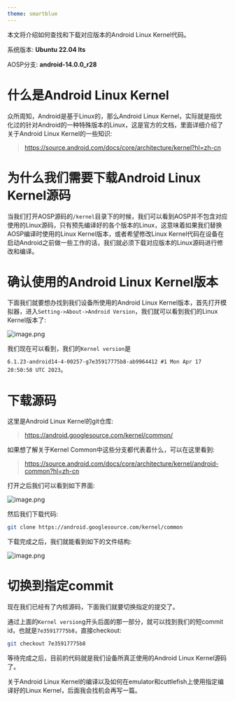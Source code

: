 ```yaml
---
theme: smartblue
---
```


本文将介绍如何查找和下载对应版本的Android Linux Kernel代码。

系统版本: **Ubuntu 22.04 lts**

AOSP分支: **android-14.0.0_r28**

# 什么是Android Linux Kernel
众所周知，Android是基于Linux的，那么Android Linux Kernel，实际就是指优化过的针对Android的一种特殊版本的Linux，这是官方的文档，里面详细介绍了关于Android Linux Kernel的一些知识:

> https://source.android.com/docs/core/architecture/kernel?hl=zh-cn

# 为什么我们需要下载Android Linux Kernel源码
当我们打开AOSP源码的`/kernel`目录下的时候，我们可以看到AOSP并不包含对应使用的Linux源码，只有预先编译好的各个版本的Linux，这意味着如果我们替换AOSP编译时使用的Linux Kernel版本，或者希望修改Linux Kernel代码在设备在启动Android之前做一些工作的话，我们就必须下载对应版本的Linux源码进行修改和编译。

# 确认使用的Android Linux Kernel版本
下面我们就要想办找到我们设备所使用的Android Linux Kernel版本，首先打开模拟器，进入`Setting->About->Android Version`，我们就可以看到我们的Linux Kernel版本了:

![image.png](https://p1-juejin.byteimg.com/tos-cn-i-k3u1fbpfcp/17fa18ad1f374468ba6901d004aba67f~tplv-k3u1fbpfcp-jj-mark:0:0:0:0:q75.image#?w=405&h=785&s=57702&e=png&b=f0eff6)

我们现在可以看到，我们的`Kernel version`是

`6.1.23-android14-4-00257-g7e35917775b8-ab9964412 #1 Mon Apr 17 20:50:58 UTC 2023`。

# 下载源码
这里是Android Linux Kernel的git仓库:

> https://android.googlesource.com/kernel/common/

如果想了解关于Kernel Common中这些分支都代表着什么，可以在这里看到:

> https://source.android.com/docs/core/architecture/kernel/android-common?hl=zh-cn

打开之后我们可以看到如下界面:

![image.png](https://p6-juejin.byteimg.com/tos-cn-i-k3u1fbpfcp/07d5900dd15b49229371a49b6eb4ec40~tplv-k3u1fbpfcp-jj-mark:0:0:0:0:q75.image#?w=1047&h=793&s=195630&e=png&b=fdfdfd)

然后我们下载代码:

```bash
git clone https://android.googlesource.com/kernel/common
```
下载完成之后，我们就能看到如下的文件结构:

![image.png](https://p1-juejin.byteimg.com/tos-cn-i-k3u1fbpfcp/576a8ac3c63247dfa431696928b44c89~tplv-k3u1fbpfcp-jj-mark:0:0:0:0:q75.image#?w=869&h=798&s=66227&e=png&b=fdfcfc)

# 切换到指定commit
现在我们已经有了内核源码，下面我们就要切换指定的提交了。

通过上面的`Kernel version`g开头后面的那一部分，就可以找到我们的短commit id，也就是`7e35917775b8`，直接checkout:

```bash
git checkout 7e35917775b8
```

等待完成之后，目前的代码就是我们设备所真正使用的Android Linux Kernel源码了。

关于Android Linux Kernel的编译以及如何在emulator和cuttlefish上使用指定编译好的Linux Kernel，后面我会找机会再写一篇。